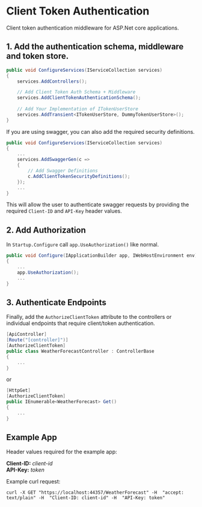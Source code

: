 # Client Token Authentication
Client token authentication middleware for ASP.Net core applications.

## 1. Add the authentication schema, middleware and token store.

```c#
public void ConfigureServices(IServiceCollection services)
{
    services.AddControllers();

    // Add Client Token Auth Schema + Middleware
    services.AddClientTokenAuthenticationSchema();
    
    // Add Your Implementation of ITokenUserStore
    services.AddTransient<ITokenUserStore, DummyTokenUserStore>();
}
```

If you are using swagger, you can also add the required security definitions.

```c#
public void ConfigureServices(IServiceCollection services)
{
    ...
    services.AddSwaggerGen(c =>
    {
        // Add Swagger Definitions
        c.AddClientTokenSecurityDefinitions();
    });
    ...
}
```

This will allow the user to authenticate swagger requests by providing the required `Client-ID` and `API-Key` header values.

## 2. Add Authorization

In `Startup.Configure` call  `app.UseAuthorization()` like normal. 

```c#
public void Configure(IApplicationBuilder app, IWebHostEnvironment env)
{
    ...
    app.UseAuthorization();
    ...
}
```

## 3. Authenticate Endpoints

Finally, add the `AuthorizeClientToken` attribute to the controllers or individual endpoints that require client/token authentication.


```c#
[ApiController]
[Route("[controller]")]
[AuthorizeClientToken]
public class WeatherForecastController : ControllerBase
{
    ...
}
```

or

```c#
[HttpGet]
[AuthorizeClientToken]
public IEnumerable<WeatherForecast> Get()
{
    ...
}
```

## Example App

Header values required for the example app:  

**Client-ID:** *client-id*  
**API-Key:** *token*  

Example curl request:  

`curl -X GET "https://localhost:44357/WeatherForecast" -H  "accept: text/plain" -H  "Client-ID: client-id" -H  "API-Key: token"`

